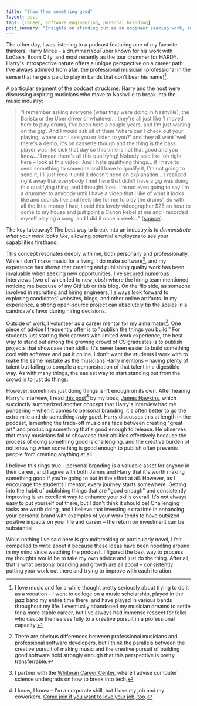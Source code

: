 ```yaml
---
title: "Show them something good"
layout: post
tags: [career, software engineering, personal branding]
post_summary: "Insights on standing out as an engineer seeking work, inspired by a Nashville musician, my boss's blog, and personal career experiences."
---
```


The other day, I was listening to a podcast featuring one of my favorite thinkers, Harry Miree - a drummer/YouTuber known for his work with LoCash, Boom City, and most recently as the tour drummer for HARDY. Harry's introspective nature offers a unique perspective on a career path I've always admired from afar: the professional musician (professional in the sense that he gets paid to play in bands that don't bear his name)[^bignote].

A particular segment of the podcast struck me. Harry and the host were discussing aspiring musicians who move to Nashville to break into the music industry:

> "I remember asking everyone [what they were doing in Nashville], the Barista or the Uber driver or whatever... they're all just like 'I moved here to play drums, I've been here a couple years, and I'm just waiting on the gig'. And I would ask all of them 'where can I check out your playing; where can I see you or listen to you?' and they all went 'well there's a demo, it's on cassette though and the thing is the bass player was like sick that day so this time is not that good and you know...' I mean there's all this qualifying! Nobody said like 'oh right here – look at this video'. And I hate qualifying things... if I have to send something to someone and I have to qualify it, I'm not going to send it; I'll just redo it until it doesn't need an explanation... I realized right away that everybody I met here that didn't have a gig was doing this qualifying thing, and I thought 'cool, I'm not even going to say I'm a drummer to anybody until I have a video that I like of what it looks like and sounds like and feels like for me to play the drums'. So with all the little money I had, I paid this lovely videographer $25 an hour to come to my house and just point a Canon Rebel at me and I recorded myself playing a song, and I did it once a week..."
([source](https://www.youtube.com/watch?v=ihyw65GtO4k))

The key takeaway? The best way to break into an industry is to *demonstrate what your work looks like*, allowing potential employers to see your capabilities firsthand.

This concept resonates deeply with me, both personally and professionally. While I don't make music for a living, I do make software[^bignote2], and my experience has shown that creating and publishing quality work has been invaluable when seeking new opportunities. I've secured numerous interviews (two of which led to new jobs!) where the hiring team mentioned noticing me because of my GitHub or this blog. On the flip side, as someone involved in recruiting and hiring engineers, I always look forward to exploring candidates' websites, blogs, and other online artifacts. In my experience, a strong open-source project can absolutely tip the scales in a candidate's favor during hiring decisions.

Outside of work, I volunteer as a career mentor for my alma mater[^bignote3]. One piece of advice I frequently offer is to "publish the things you build." For students just starting their careers with limited work experience, the best way to stand out among the growing crowd of CS graduates is to publish projects that showcase their skills. It's never been easier to build something cool with software and put it online. I don't want the students I work with to make the same mistake as the musicians Harry mentions – having plenty of talent but failing to compile a demonstration of that talent in a digestible way. As with many things, the easiest way to start standing out from the crowd is to [just do things](https://x.com/shaiyanhkhan/status/1754197898814689379).

However, sometimes just doing things isn't enough on its own. After hearing Harry's interview, I read [this post](https://newsletter.posthog.com/p/how-not-to-be-boring#you-cant-80-20-everything)[^bignote4] by my boss, [James Hawkins](https://x.com/james406), which succinctly summarized another concept that Harry's interview had me pondering – when it comes to personal branding, it's often better to go the extra mile and do something *truly good*. Harry discusses this at length in the podcast, lamenting the trade-off musicians face between creating "great art" and producing something that's good enough to release. He observes that many musicians fail to showcase their abilities effectively because the process of doing something good is challenging, and the creative burden of not knowing when something is good enough to publish often prevents people from creating anything at all.

I believe this rings true – personal branding is a valuable asset for anyone in their career, and I agree with both James and Harry that it's worth making something good if you're going to put in the effort at all. However, as I encourage the students I mentor, every journey starts somewhere. Getting into the habit of publishing things that are "good enough" and consistently improving is an excellent way to enhance your skills overall. It's not always easy to put yourself out there, but I don't think it should be! Challenging tasks are worth doing, and I believe that investing extra time in enhancing your personal brand with examples of your work tends to have outsized positive impacts on your life and career – the return on investment can be substantial.

While nothing I've said here is groundbreaking or particularly novel, I felt compelled to write about it because these ideas have been noodling around in my mind since watching the podcast. I figured the best way to process my thoughts would be to take my own advice and just do the thing. After all, that's what personal branding and growth are all about – consistently putting your work out there and trying to improve with each iteration.

[^bignote]: I love music and for a while thought pretty seriously about trying to do it as a vocation – I went to college on a music scholarship, played in the jazz band my entire time there, and have played in various bands throughout my life. I eventually abandoned my musician dreams to settle for a more stable career, but I've always had immense respect for folks who devote themselves fully to a creative pursuit in a professional capacity.

[^bignote2]: There are obvious differences between professional musicians and professional software developers, but I think the parallels between the creative pursuit of making music and the creative pursuit of building good software hold strongly enough that this perspective is pretty transferrable.

[^bignote3]: I partner with the [Whitman Career Center](https://www.whitman.edu/career-prep/career-and-community-engagement-center), where I advise computer science undergrads on how to break into tech.

[^bignote4]: I know, I know – I'm a corporate shill, but I love my job and my coworkers. [Come join if you want to love your job, too](https://posthog.com/careers).